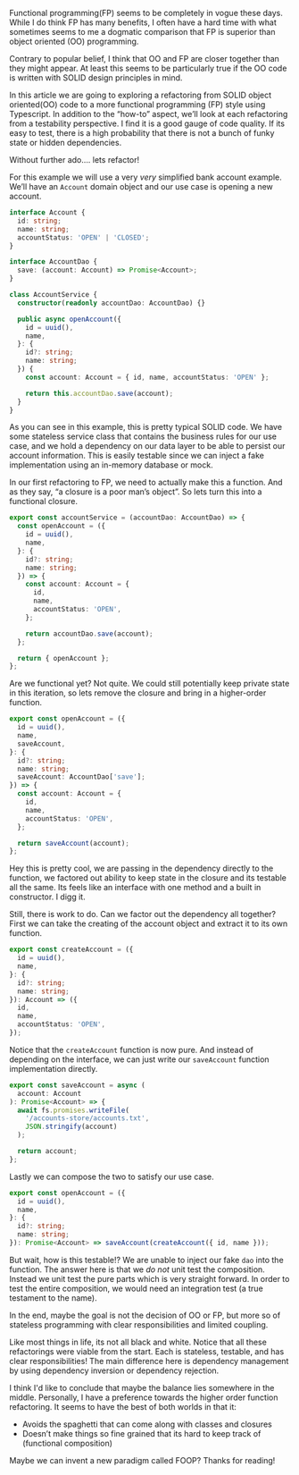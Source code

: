 Functional programming(FP) seems to be completely in vogue these days. While I do think FP has many benefits, I often have a hard time with what sometimes seems to me a dogmatic comparison that FP is superior than object oriented (OO) programming.

Contrary to popular belief, I think that OO and FP are closer together than they might appear. At least this seems to be particularly true if the OO code is written with SOLID design principles in mind.

In this article we are going to exploring a refactoring from SOLID object oriented(OO) code to a more functional programming (FP) style using Typescript. In addition to the “how-to” aspect, we’ll look at each refactoring from a testability perspective. I find it is a good gauge of code quality. If its easy to test, there is a high probability that there is not a bunch of funky state or hidden dependencies. 

Without further ado…. lets refactor!

For this example we will use a very *very* simplified bank account example. We’ll have an `Account` domain object and our use case is opening a new account.

```typescript
interface Account {
  id: string;
  name: string;
  accountStatus: 'OPEN' | 'CLOSED';
}

interface AccountDao {
  save: (account: Account) => Promise<Account>;
}

class AccountService {
  constructor(readonly accountDao: AccountDao) {}

  public async openAccount({
    id = uuid(),
    name,
  }: {
    id?: string;
    name: string;
  }) {
    const account: Account = { id, name, accountStatus: 'OPEN' };

    return this.accountDao.save(account);
  }
}
```

As you can see in this example, this is pretty typical SOLID code. We have some stateless service class that contains the business rules for our use case, and we hold a dependency on our data layer to be able to persist our account information. This is easily testable since we can inject a fake implementation using an in-memory database or mock.

In our first refactoring to FP, we need to actually make this a function. And as they say, “a closure is a poor man’s object”. So lets turn this into a functional closure.

```typescript
export const accountService = (accountDao: AccountDao) => {
  const openAccount = ({
    id = uuid(),
    name,
  }: {
    id?: string;
    name: string;
  }) => {
    const account: Account = {
      id,
      name,
      accountStatus: 'OPEN',
    };

    return accountDao.save(account);
  };

  return { openAccount };
};
```

Are we functional yet? Not quite. We could still potentially keep private state in this iteration, so lets remove the closure and bring in a higher-order function.

```typescript
export const openAccount = ({
  id = uuid(),
  name,
  saveAccount,
}: {
  id?: string;
  name: string;
  saveAccount: AccountDao['save'];
}) => {
  const account: Account = {
    id,
    name,
    accountStatus: 'OPEN',
  };

  return saveAccount(account);
};
```

Hey this is pretty cool, we are passing in the dependency directly to the function, we factored out ability to keep state in the closure and its testable all the same. Its feels like an interface with one method and a built in constructor. I digg it.

Still, there is work to do. Can we factor out the dependency all together? First we can take the creating of the account object and extract it to its own function. 

```typescript
export const createAccount = ({
  id = uuid(),
  name,
}: {
  id?: string;
  name: string;
}): Account => ({
  id,
  name,
  accountStatus: 'OPEN',
});
```

Notice that the `createAccount` function is now pure. And instead of depending on the interface, we can just write our `saveAccount` function implementation directly. 

```typescript
export const saveAccount = async (
  account: Account
): Promise<Account> => {
  await fs.promises.writeFile(
    '/accounts-store/accounts.txt',
    JSON.stringify(account)
  );

  return account;
};
```

Lastly we can compose the two to satisfy our use case.

```typescript
export const openAccount = ({
  id = uuid(),
  name,
}: {
  id?: string;
  name: string;
}): Promise<Account> => saveAccount(createAccount({ id, name }));
```

But wait, how is this testable!? We are unable to inject our fake `dao` into the function. The answer here is that we _do not_ unit test the composition. Instead we unit test the pure parts which is very straight forward. In order to test the entire composition, we would need an integration test (a true testament to the name).

In the end, maybe the goal is not the decision of OO or FP, but more so of stateless programming with clear responsibilities and limited coupling. 

Like most things in life, its not all black and white. Notice that all these refactorings were viable from the start. Each is stateless, testable, and has clear responsibilities! The main difference here is dependency management by using dependency inversion or dependency rejection.

I think I'd like to conclude that maybe the balance lies somewhere in the middle. Personally, I have a preference towards the higher order function refactoring. It seems to have the best of both worlds in that it: 

- Avoids the spaghetti that can come along with classes and closures
- Doesn’t make things so fine grained that its hard to keep track of (functional composition)

Maybe we can invent a new paradigm called FOOP? Thanks for reading!